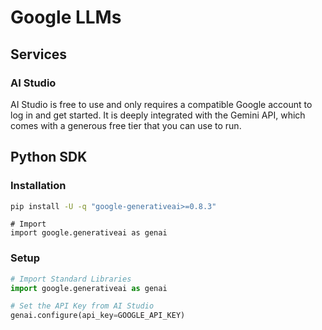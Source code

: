 # Google LLMs
## Services
### AI Studio
AI Studio is free to use and only requires a compatible Google account to log in and get started. It is deeply 
integrated with the Gemini API, which comes with a generous free tier that you can use to run.

## Python SDK
### Installation
```bash
pip install -U -q "google-generativeai>=0.8.3"
```
```pyhont
# Import
import google.generativeai as genai
```

### Setup
```python
# Import Standard Libraries
import google.generativeai as genai

# Set the API Key from AI Studio
genai.configure(api_key=GOOGLE_API_KEY)
```